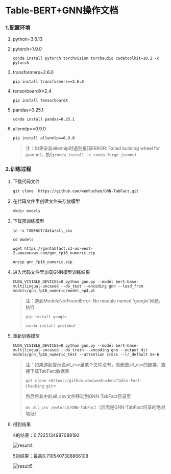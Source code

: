 # Table-BERT+GNN操作文档

### 1.配置环境

1. python=3.6.13

2. pytorch=1.9.0

   `conda install pytorch torchvision torchaudio cudatoolkit=10.2 -c pytorch`

3. transformers=2.6.0

   `pip install transformers==2.6.0`

4. tensorboardX=2.4

   `pip install tensorboardX`

5. pandas=0.25.1

   `conda install pandas=0.25.1`

6. allennlp==0.9.0

   `pip install allennlp==0.9.0`

   > 注：如果安装allennlp时遇到报错ERROR: Failed building wheel for jsonnet，执行`conda install -c conda-forge jsonnet`

### 2.训练过程

1. 下载代码文件

   `git clone  https://github.com/wenhuchen/GNN-TabFact.git`

2. 在代码文件里创建文件夹存放模型

   `mkdir models`

3. 下载预训练模型

   `ln -s TABFACT/data/all_csv`

   `cd models`

   `wget https://gnntabfact.s3-us-west-2.amazonaws.com/gnn_fp16_numeric.zip`

   `unzip gnn_fp16_numeric.zip`

4. 进入代码文件里加载GNN模型训练结果

   `CUDA_VISIBLE_DEVICES=0 python gnn.py --model bert-base-multilingual-uncased --do_test --encoding gnn --load_from models/gnn_fp16_numeric/model_ep4.pt`

   > 注：遇到ModuleNotFoundError: No module named 'google'问题，执行
   >
   > `pip install google`
   >
   > `conda install protobuf`

5. 重新训练模型

   `CUDA_VISIBLE_DEVICES=0 python gnn.py --model bert-base-multilingual-uncased --do_train --encoding gnn --output_dir models/gnn_fp16_numeric_test --attention cross --lr_default 5e-6`

   > 注：如果遇到提示说all_csv里某个文件没有，就删去all_csv的链接，直接下载TabFact数据集
   >
   > `git clone <https://github.com/wenhuchen/Table-Fact-Checking.git`>
   >
   > 然后将其中的all_csv文件移动到GNN-TabFact目录里
   >
   > `mv all_csv /wwtorch/GNN-TabFact`（后面是GNN-TabFact目录的绝对地址）

6. 得到结果

   4的结果：0.7225134987088192

   ![result4](images\4result.png)

   5的结果：最高0.7105407308866108

   ![result5](images\5result.png)

